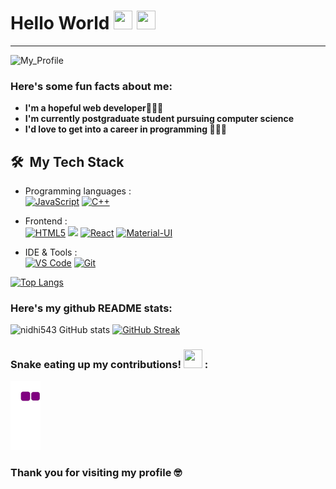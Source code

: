 # Hello World <img src= "https://media2.giphy.com/media/Lm5hxmmI6ucOQGfjKj/giphy.gif?cid=6c09b952o9xti0m387z597k2xqipch3qmqjydym98oef87ve&rid=giphy.gif&ct=s" width= "30" height= "30"> <img src= "https://media.tenor.com/images/2adfe94e69139f3e22623b61d375a7a7/tenor.gif" width= "30" height= "30"> 
---
![My_Profile](https://user-images.githubusercontent.com/85338414/168279276-d11f82f8-8140-45a3-a96a-6a684b4cb4b8.png)

<h3> Here's some fun facts about me: </h3>

-  **I'm a hopeful web developer👩🏻‍💻**
-  **I'm currently postgraduate student pursuing computer science**
-  **I'd love to get into a career in programming 👩🏻‍⚕️**



<h2> 🛠 &nbsp;My Tech Stack</h2>

- Programming languages : <br />
    [![JavaScript](	https://img.shields.io/badge/JavaScript-F7DF1E?style=flat&logo=javascript&logoColor=black)](https://developer.mozilla.org/en-US/docs/Web/JavaScript)
    [![C++](https://img.shields.io/badge/C%2B%2B-00599C?style=flat&logo=c%2B%2B&logoColor=white)](https://www.cplusplus.com/)
    
    
- Frontend : <br />
    [![HTML5](https://img.shields.io/badge/HTML5-E34F26?style=flat&logo=html5&logoColor=white)](https://www.w3.org/html/)
   ![](https://img.shields.io/badge/CSS3-1572B6?style=for-the-badge&logo=css3&logoColor=white)
    [![React](https://img.shields.io/badge/React-20232A?style=flat&logo=react&logoColor=61DAFB)](https://reactjs.org/)
    [![Material-UI](https://img.shields.io/badge/Material--UI-0081CB?style=flat&logo=material-ui&logoColor=white)](https://material-ui.com/)
    
- IDE & Tools : <br />
    [![VS Code](http://img.shields.io/badge/-VS%20Code-5C2D91?style=flat&logo=visual-studio-code&logoColor=white)](https://code.visualstudio.com/)
    [![Git](https://img.shields.io/badge/Git-F05032?style=flat&logo=git&logoColor=white)](https://git-scm.com/)



[![Top Langs](https://github-readme-stats.vercel.app/api/top-langs/?username=nidhi543&theme=radical&layout=compact)](https://github.com/nidhi543/github-readme-stats)

### Here's my github README stats:

![nidhi543 GitHub stats](https://github-readme-stats.vercel.app/api?username=nidhi543&show_icons=true&theme=radical&hide=stars) 
[![GitHub Streak](https://github-readme-streak-stats.herokuapp.com/?user=nidhi543&theme=radical)](https://git.io/streak-stats) 


### Snake eating up my contributions! <img src= "https://c.tenor.com/BczFoyx41WoAAAAj/swallowed-the-mighty-ones.gif" width= "30" height= "30">  :

![snake gif](https://github.com/AvidCoder101/AvidCoder101/blob/output/github-contribution-grid-snake.gif)


### Thank you for visiting my profile 🤓 
